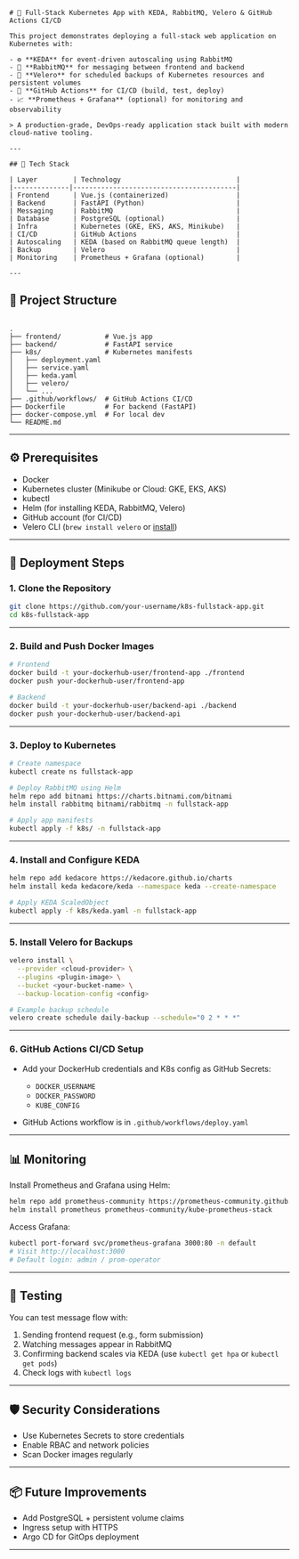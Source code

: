 ```
# 🚀 Full-Stack Kubernetes App with KEDA, RabbitMQ, Velero & GitHub Actions CI/CD

This project demonstrates deploying a full-stack web application on Kubernetes with:

- ⚙️ **KEDA** for event-driven autoscaling using RabbitMQ
- 📨 **RabbitMQ** for messaging between frontend and backend
- 💾 **Velero** for scheduled backups of Kubernetes resources and persistent volumes
- 🔁 **GitHub Actions** for CI/CD (build, test, deploy)
- 📈 **Prometheus + Grafana** (optional) for monitoring and observability

> A production-grade, DevOps-ready application stack built with modern cloud-native tooling.

---

## 🧱 Tech Stack

| Layer         | Technology                             |
|--------------|-----------------------------------------|
| Frontend      | Vue.js (containerized)                 |
| Backend       | FastAPI (Python)                       |
| Messaging     | RabbitMQ                               |
| Database      | PostgreSQL (optional)                  |
| Infra         | Kubernetes (GKE, EKS, AKS, Minikube)   |
| CI/CD         | GitHub Actions                         |
| Autoscaling   | KEDA (based on RabbitMQ queue length)  |
| Backup        | Velero                                 |
| Monitoring    | Prometheus + Grafana (optional)        |

---
```
## 📁 Project Structure

````

.
├── frontend/           # Vue.js app
├── backend/            # FastAPI service
├── k8s/                # Kubernetes manifests
│   ├── deployment.yaml
│   ├── service.yaml
│   ├── keda.yaml
│   ├── velero/
│   └── ...
├── .github/workflows/  # GitHub Actions CI/CD
├── Dockerfile          # For backend (FastAPI)
├── docker-compose.yml  # For local dev
└── README.md

````

---

## ⚙️ Prerequisites

- Docker
- Kubernetes cluster (Minikube or Cloud: GKE, EKS, AKS)
- kubectl
- Helm (for installing KEDA, RabbitMQ, Velero)
- GitHub account (for CI/CD)
- Velero CLI (`brew install velero` or [install](https://velero.io/docs/))

---

## 🚀 Deployment Steps

### 1. Clone the Repository

```bash
git clone https://github.com/your-username/k8s-fullstack-app.git
cd k8s-fullstack-app
````

---

### 2. Build and Push Docker Images

```bash
# Frontend
docker build -t your-dockerhub-user/frontend-app ./frontend
docker push your-dockerhub-user/frontend-app

# Backend
docker build -t your-dockerhub-user/backend-api ./backend
docker push your-dockerhub-user/backend-api
```

---

### 3. Deploy to Kubernetes

```bash
# Create namespace
kubectl create ns fullstack-app

# Deploy RabbitMQ using Helm
helm repo add bitnami https://charts.bitnami.com/bitnami
helm install rabbitmq bitnami/rabbitmq -n fullstack-app

# Apply app manifests
kubectl apply -f k8s/ -n fullstack-app
```

---

### 4. Install and Configure KEDA

```bash
helm repo add kedacore https://kedacore.github.io/charts
helm install keda kedacore/keda --namespace keda --create-namespace

# Apply KEDA ScaledObject
kubectl apply -f k8s/keda.yaml -n fullstack-app
```

---

### 5. Install Velero for Backups

```bash
velero install \
  --provider <cloud-provider> \
  --plugins <plugin-image> \
  --bucket <your-bucket-name> \
  --backup-location-config <config>

# Example backup schedule
velero create schedule daily-backup --schedule="0 2 * * *"
```

---

### 6. GitHub Actions CI/CD Setup

* Add your DockerHub credentials and K8s config as GitHub Secrets:

  * `DOCKER_USERNAME`
  * `DOCKER_PASSWORD`
  * `KUBE_CONFIG`

* GitHub Actions workflow is in `.github/workflows/deploy.yaml`

---

## 📊 Monitoring 

Install Prometheus and Grafana using Helm:

```bash
helm repo add prometheus-community https://prometheus-community.github.io/helm-charts
helm install prometheus prometheus-community/kube-prometheus-stack
```

Access Grafana:

```bash
kubectl port-forward svc/prometheus-grafana 3000:80 -n default
# Visit http://localhost:3000
# Default login: admin / prom-operator
```

---

## 🧪 Testing

You can test message flow with:

1. Sending frontend request (e.g., form submission)
2. Watching messages appear in RabbitMQ
3. Confirming backend scales via KEDA (use `kubectl get hpa` or `kubectl get pods`)
4. Check logs with `kubectl logs`

---

## 🛡️ Security Considerations

* Use Kubernetes Secrets to store credentials
* Enable RBAC and network policies
* Scan Docker images regularly

---

## 📦 Future Improvements

* Add PostgreSQL + persistent volume claims
* Ingress setup with HTTPS
* Argo CD for GitOps deployment

---

